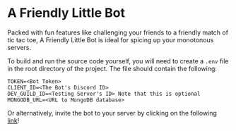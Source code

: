 # A Friendly Little Bot

Packed with fun features like challenging your friends to a friendly match of tic tac toe, A Friendly Little Bot is ideal for spicing up your monotonous servers.

To build and run the source code yourself, you will need to create a `.env` file in the root directory of the project. The file should contain the following:

```
TOKEN=<Bot Token>
CLIENT_ID=<The Bot's Discord ID>
DEV_GUILD_ID=<Testing Server's ID> Note that this is optional
MONGODB_URL=<URL to MongoDB database>
```

Or alternatively, invite the bot to your server by clicking on the following [link](https://discord.com/api/oauth2/authorize?client_id=842744783742566411&permissions=414464724032&scope=bot%20applications.commands)!
